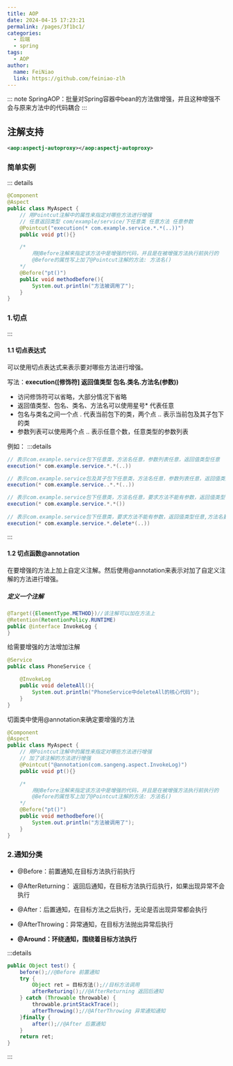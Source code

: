 ```yaml
---
title: AOP
date: 2024-04-15 17:23:21
permalink: /pages/3f1bc1/
categories:
  - 后端
  - spring
tags:
  - AOP
author:
  name: FeiNiao
  link: https://github.com/feiniao-zlh
---
```


::: note
SpringAOP：批量对Spring容器中bean的方法做增强，并且这种增强不会与原来方法中的代码耦合
:::

## 注解支持

```xml
<aop:aspectj-autoproxy></aop:aspectj-autoproxy>
```

### 简单实例

::: details

```java
@Component
@Aspect
public class MyAspect {
    // 用Pointcut注解中的属性来指定对哪些方法进行增强
    // 任意返回类型 com/example/service/下任意类 任意方法 任意参数 
    @Pointcut("execution(* com.example.service.*.*(..))")
    public void pt(){}

    /*
        用@Before注解来指定该方法中是增强的代码，并且是在被增强方法执行前执行的
        @Before的属性写上加了@Pointcut注解的方法: 方法名()
    */
    @Before("pt()")
    public void methodbefore(){
        System.out.println("方法被调用了");
    }
}
```

### 1.切点

:::

#### 1.1 切点表达式

可以使用切点表达式来表示要对哪些方法进行增强。

写法：**execution([修饰符] 返回值类型 包名.类名.方法名(参数))**

- 访问修饰符可以省略，大部分情况下省略
- 返回值类型、包名、类名、方法名可以使用星号*  代表任意
- 包名与类名之间一个点 . 代表当前包下的类，两个点 .. 表示当前包及其子包下的类
- 参数列表可以使用两个点 .. 表示任意个数，任意类型的参数列表

例如：
:::details

```java
// 表示com.example.service包下任意类，方法名任意，参数列表任意，返回值类型任意
execution(* com.example.service.*.*(..))   

// 表示com.example.service包及其子包下任意类，方法名任意，参数列表任意，返回值类型任意
execution(* com.example.service..*.*(..))   

// 表示com.example.service包下任意类，方法名任意，要求方法不能有参数，返回值类型任意
execution(* com.example.service.*.*())     
 
// 表示com.example.service包下任意类，要求方法不能有参数，返回值类型任意,方法名要求已delete开头
execution(* com.example.service.*.delete*(..))     
```

:::

#### 1.2 切点函数@annotation

在要增强的方法上加上自定义注解。然后使用@annotation来表示对加了自定义注解的方法进行增强。

##### 定义一个注解

```java
@Target({ElementType.METHOD})//该注解可以加在方法上
@Retention(RetentionPolicy.RUNTIME)
public @interface InvokeLog {
}
```

给需要增强的方法增加注解

```java
@Service
public class PhoneService {

    @InvokeLog  
    public void deleteAll(){
        System.out.println("PhoneService中deleteAll的核心代码");
    }
}
```

切面类中使用@annotation来确定要增强的方法

```java
@Component
@Aspect
public class MyAspect {
    // 用Pointcut注解中的属性来指定对哪些方法进行增强
    // 加了该注解的方法进行增强
    @Pointcut("@annotation(com.sangeng.aspect.InvokeLog)")
    public void pt(){}

    /*
        用@Before注解来指定该方法中是增强的代码，并且是在被增强方法执行前执行的
        @Before的属性写上加了@Pointcut注解的方法: 方法名()
    */
    @Before("pt()")
    public void methodbefore(){
        System.out.println("方法被调用了");
    }
}
```

### 2.通知分类

- @Before：前置通知,在目标方法执行前执行
- @AfterReturning： 返回后通知，在目标方法执行后执行，如果出现异常不会执行
- @After：后置通知，在目标方法之后执行，无论是否出现异常都会执行
- @AfterThrowing：异常通知，在目标方法抛出异常后执行

- **@Around：环绕通知，围绕着目标方法执行**

:::details

```java
public Object test() {
    before();//@Before 前置通知
    try {
        Object ret = 目标方法();//目标方法调用
        afterReturing();//@AfterReturning 返回后通知
    } catch (Throwable throwable) {
        throwable.printStackTrace();
        afterThrowing();//@AfterThrowing 异常通知通知
    }finally {
        after();//@After 后置通知
    }
    return ret;
}
```
:::